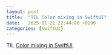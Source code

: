 ```yaml
---
layout: post
title:  "TIL Color mixing in SwiftUI"
date:   2025-01-21 22:44:00 +0200
categories: [SwiftUI]
---
```

TIL [Color mixing in SwiftUI](https://swiftwithmajid.com/2025/01/21/color-mixing-in-swiftui/).
